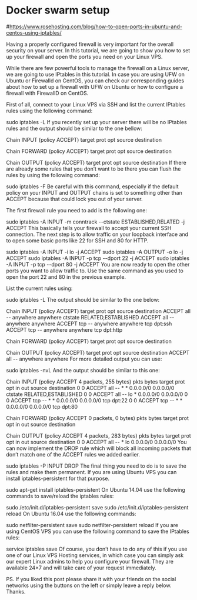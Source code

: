 # Docker swarm setup
#https://www.rosehosting.com/blog/how-to-open-ports-in-ubuntu-and-centos-using-iptables/

Having a properly configured firewall is very important for the overall security on your server. In this tutorial, we are going to show you how to set up your firewall and open the ports you need on your Linux VPS.


While there are few powerful tools to manage the firewall on a Linux server, we are going to use IPtables in this tutorial. In case you are using UFW on Ubuntu or Firewalld on CentOS, you can check our corresponding guides about how to set up a firewall with UFW on Ubuntu or how to configure a firewall with FirewallD on CentOS.

First of all, connect to your Linux VPS via SSH and list the current IPtables rules using the following command:

sudo iptables -L
If you recently set up your server there will be no IPtables rules and the output should be similar to the one bellow:

Chain INPUT (policy ACCEPT)
target     prot opt source               destination

Chain FORWARD (policy ACCEPT)
target     prot opt source               destination

Chain OUTPUT (policy ACCEPT)
target     prot opt source               destination
If there are already some rules that you don’t want to be there you can flush the rules by using the following command:

sudo iptables -F
Be careful with this command, especially if the default policy on your INPUT and OUTPUT chains is set to something other than ACCEPT because that could lock you out of your server.

The first firewall rule you need to add is the following one:

sudo iptables -A INPUT -m conntrack --ctstate ESTABLISHED,RELATED -j ACCEPT
This basically tells your firewall to accept your current SSH connection. The next step is to allow traffic on your loopback interface and to open some basic ports like 22 for SSH and 80 for HTTP.

sudo iptables -A INPUT -i lo -j ACCEPT
sudo iptables -A OUTPUT -o lo -j ACCEPT
sudo iptables -A INPUT -p tcp --dport 22 -j ACCEPT
sudo iptables -A INPUT -p tcp --dport 80 -j ACCEPT
You are now ready to open the other ports you want to allow traffic to. Use the same command as you used to open the port 22 and 80 in the previous example.

List the current rules using:

sudo iptables -L
The output should be similar to the one below:

Chain INPUT (policy ACCEPT)
target     prot opt source               destination
ACCEPT     all  --  anywhere             anywhere             ctstate RELATED,ESTABLISHED
ACCEPT     all  --  anywhere             anywhere
ACCEPT     tcp  --  anywhere             anywhere             tcp dpt:ssh
ACCEPT     tcp  --  anywhere             anywhere             tcp dpt:http

Chain FORWARD (policy ACCEPT)
target     prot opt source               destination

Chain OUTPUT (policy ACCEPT)
target     prot opt source               destination
ACCEPT     all  --  anywhere             anywhere
For more detailed output you can use:

sudo iptables -nvL
And the output should be similar to this one:

Chain INPUT (policy ACCEPT 4 packets, 255 bytes)
 pkts bytes target     prot opt in     out     source               destination
    0     0 ACCEPT     all  --  *      *       0.0.0.0/0            0.0.0.0/0            ctstate RELATED,ESTABLISHED
    0     0 ACCEPT     all  --  lo     *       0.0.0.0/0            0.0.0.0/0
    0     0 ACCEPT     tcp  --  *      *       0.0.0.0/0            0.0.0.0/0            tcp dpt:22
    0     0 ACCEPT     tcp  --  *      *       0.0.0.0/0            0.0.0.0/0            tcp dpt:80

Chain FORWARD (policy ACCEPT 0 packets, 0 bytes)
 pkts bytes target     prot opt in     out     source               destination

Chain OUTPUT (policy ACCEPT 4 packets, 283 bytes)
 pkts bytes target     prot opt in     out     source               destination
    0     0 ACCEPT     all  --  *      lo      0.0.0.0/0            0.0.0.0/0
You can now implement the DROP rule which will block all incoming packets that don’t match one of the ACCEPT rules we added earlier.

sudo iptables -P INPUT DROP
The final thing you need to do is to save the rules and make them permanent. If you are using Ubuntu VPS you can install iptables-persistent for that purpose.

sudo apt-get install iptables-persistent
On Ubuntu 14.04 use the following commands to save/reload the iptables rules:

sudo /etc/init.d/iptables-persistent save
sudo /etc/init.d/iptables-persistent reload
On Ubuntu 16.04 use the following commands:

sudo netfilter-persistent save
sudo netfilter-persistent reload
If you are using CentOS VPS you can use the following command to save the IPtables rules:

service iptables save
Of course, you don’t have to do any of this if you use one of our Linux VPS Hosting services, in which case you can simply ask our expert Linux admins to help you configure your firewall. They are available 24×7 and will take care of your request immediately.

PS. If you liked this post please share it with your friends on the social networks using the buttons on the left or simply leave a reply below. Thanks.
